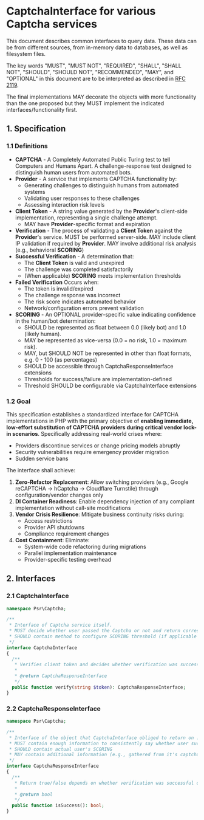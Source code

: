CaptchaInterface for various Captcha services
=============================================

This document describes common interfaces to query data. These data can be from different sources, from in-memory data to databases, as well as filesystem files.

The key words "MUST", "MUST NOT", "REQUIRED", "SHALL", "SHALL NOT", "SHOULD",
"SHOULD NOT", "RECOMMENDED", "MAY", and "OPTIONAL" in this document are to be
interpreted as described in [RFC 2119][].

The final implementations MAY decorate the objects with more
functionality than the one proposed but they MUST implement the indicated
interfaces/functionality first.

[RFC 2119]: http://tools.ietf.org/html/rfc2119

## 1. Specification

### 1.1 Definitions

* **CAPTCHA** - A Completely Automated Public Turing test to tell Computers and Humans Apart. A challenge-response test designed to distinguish human users from automated bots.
* **Provider** - A service that implements CAPTCHA functionality by:
    * Generating challenges to distinguish humans from automated systems
    * Validating user responses to these challenges
    * Assessing interaction risk levels
* **Client Token** - A string value generated by the **Provider**'s client-side implementation, representing a single challenge attempt.
    * MAY have **Provider**-specific format and expiration
* **Verification** - The process of validating a **Client Token** against the **Provider**'s service. MUST be performed server-side. MAY include client IP validation if required by **Provider**. MAY involve additional risk analysis (e.g., behavioral **SCORING**)
* **Successful Verification** - A determination that:
    * The **Client Token** is valid and unexpired
    * The challenge was completed satisfactorily
    * (When applicable) **SCORING** meets implementation thresholds
* **Failed Verification** Occurs when:
    * The token is invalid/expired
    * The challenge response was incorrect
    * The risk score indicates automated behavior
    * Network/configuration errors prevent validation
* **SCORING** - An OPTIONAL provider-specific value indicating confidence in the human/bot determination:
    * SHOULD be represented as float between 0.0 (likely bot) and 1.0 (likely human).
    * MAY be represented as vice-versa (0.0 = no risk, 1.0 = maximum risk).
    * MAY, but SHOULD NOT be represented in other than float formats, e.g. 0 - 100 (as percentages)
    * SHOULD be accessible through CaptchaResponseInterface extensions
    * Thresholds for success/failure are implementation-defined
    * Threshold SHOULD be configurable via CaptchaInterface extensions

### 1.2 Goal
This specification establishes a standardized interface for CAPTCHA implementations in PHP with the primary objective of **enabling immediate, low-effort substitution of CAPTCHA providers during critical vendor lock-in scenarios**. Specifically addressing real-world crises where:
- Providers discontinue services or change pricing models abruptly
- Security vulnerabilities require emergency provider migration
- Sudden service bans

The interface shall achieve:
1. **Zero-Refactor Replacement**: Allow switching providers (e.g., Google reCAPTCHA -> hCaptcha -> Cloudflare Turnstile) through configuration/vendor changes only
2. **DI Container Readiness**: Enable dependency injection of any compliant implementation without call-site modifications
3. **Vendor Crisis Resilience**: Mitigate business continuity risks during:
   - Access restrictions
   - Provider API shutdowns
   - Compliance requirement changes
4. **Cost Containment**: Eliminate:
   - System-wide code refactoring during migrations
   - Parallel implementation maintenance
   - Provider-specific testing overhead

## 2. Interfaces

### 2.1 CaptchaInterface

```php
namespace Psr\Captcha;

/**
 * Interface of Captcha service itself.
 * MUST decide whether user passed the Captcha or not and return corresponding response.
 * SHOULD contain method to configure SCORING threshold (if applicable by PROVIDER)
 */
interface CaptchaInterface
{
  /**
   * Verifies client token and decides whether verification was successful or not (is user a bot or not).
   *
   * @return CaptchaResponseInterface
   */
  public function verify(string $token): CaptchaResponseInterface;
}
```

### 2.2 CaptchaResponseInterface

```php
namespace Psr\Captcha;

/**
 * Interface of the object that CaptchaInterface obliged to return on ::verify() method.
 * MUST contain enough information to consistently say whether user succesfully passed Captcha or not.
 * SHOULD contain actual user's SCORING
 * MAY contain additional information (e.g., gathered from it's captcha-vendor service's verification endpoint) (i.e. message, errors, etc.)
 */
interface CaptchaResponseInterface
{
  /**
   * Return true/false depends on whether verification was successful or not (is user a bot or not).
   *
   * @return bool
   */
  public function isSuccess(): bool;
}
```
